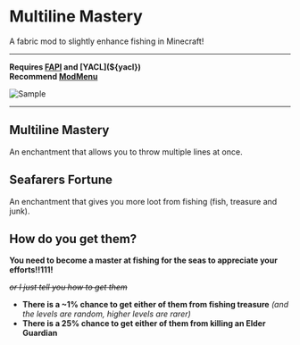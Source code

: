 # Multiline Mastery
A fabric mod to slightly enhance fishing in Minecraft!
___
**Requires [FAPI](${fabric}) and [YACL](${yacl})**
\
**Recommend [ModMenu](${modmenu})**

![Sample](https://github.com/GravityCY/FishingButGood/assets/49225419/4480a3b7-09a7-4905-b632-015d8ab311fe)
___
## Multiline Mastery
An enchantment that allows you to throw multiple lines at once.

## Seafarers Fortune
An enchantment that gives you more loot from fishing (fish, treasure and junk).

## How do you get them?
**You need to become a master at fishing for the seas to appreciate your efforts!!111!**

_~~or I just tell you how to get them~~_

+ **There is a ~1% chance to get either of them from fishing treasure** *(and the levels are random, higher levels are rarer)*
+ **There is a 25% chance to get either of them from killing an Elder Guardian**

